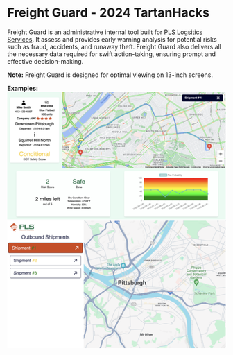 # Freight Guard - 2024 TartanHacks
Freight Guard is an administrative internal tool built for [PLS Logsitics Services](https://www.plslogistics.com/). It assess and provides early warning analysis for potential risks such as fraud, accidents, and runaway theft. Freight Guard also delivers all the necessary data required for swift action-taking, ensuring prompt and effective decision-making.

**Note:**
Freight Guard is designed for optimal viewing on 13-inch screens.

**Examples:**
![](./public/images/shipment-demo.png)
![](./public/images/homepage-demo.png)